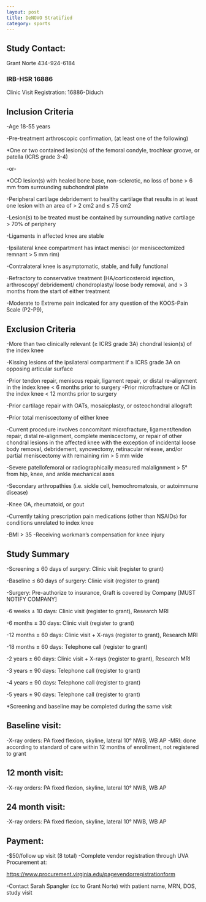 ```yaml
---
layout: post
title: DeNOVO Stratified
category: sports
---
```


## Study Contact:  
Grant Norte
434-924-6184

### IRB-HSR 16886
Clinic Visit Registration:
16886-Diduch

##  Inclusion Criteria

-Age 18-55 years

-Pre-treatment arthroscopic confirmation, (at least one of the following) 

*One or two contained lesion(s) of the femoral condyle, trochlear groove, or patella (ICRS grade 3-4)

-or-

*OCD lesion(s) with healed bone base, non-sclerotic, no loss of bone > 6 mm from surrounding subchondral plate

-Peripheral cartilage debridement to healthy cartilage that results in at least one lesion with an area of > 2 cm2 and ≤ 7.5 cm2

-Lesion(s) to be treated must be contained by surrounding native cartilage > 70% of periphery

-Ligaments in affected knee are stable

-Ipsilateral knee compartment has intact menisci (or meniscectomized remnant > 5 mm rim)

-Contralateral knee is asymptomatic, stable, and fully functional

-Refractory to conservative treatment (HA/corticosteroid injection, arthroscopy/ debridement/ chondroplasty/ loose body removal, and > 3 months from the start of either treatment

-Moderate to Extreme pain indicated for any question of the KOOS-Pain Scale (P2-P9), 

##  Exclusion Criteria

-More than two clinically relevant (≥ ICRS grade 3A) chondral lesion(s) of the index knee

-Kissing lesions of the ipsilateral compartment if ≥ ICRS grade 3A on opposing articular surface

-Prior tendon repair, meniscus repair, ligament repair, or distal re-alignment  in the index knee < 6 months prior to surgery
-Prior microfracture or ACI in the index knee < 12 months prior to surgery

-Prior cartilage repair with OATs, mosaicplasty, or osteochondral allograft

-Prior total meniscectomy of either knee

-Current procedure involves concomitant microfracture, ligament/tendon repair, distal re-alignment, complete meniscectomy, or repair of other chondral lesions in the affected knee with the exception of incidental loose body removal, debridement, synovectomy, retinacular release, and/or 	 partial meniscectomy with remaining rim > 5 mm wide

-Severe patellofemoral or radiographically measured malalignment > 5° from hip, knee, and ankle mechanical axes

-Secondary arthropathies (i.e. sickle cell, hemochromatosis, or autoimmune disease)

-Knee OA, rheumatoid, or gout

-Currently taking prescription pain medications (other than NSAIDs) for conditions unrelated to index knee

-BMI > 35
-Receiving workman’s compensation for knee injury

## Study Summary

-Screening ≤ 60 days of surgery: Clinic visit (register to grant)

-Baseline ≤ 60 days of surgery: Clinic visit (register to grant)

-Surgery: Pre-authorize to insurance, Graft is covered by Company 
[MUST NOTIFY COMPANY]

-6 weeks ± 10 days: Clinic visit (register to grant), Research MRI

-6 months ± 30 days: Clinic visit (register to grant)

-12 months ± 60 days: Clinic visit + X-rays (register to grant), Research MRI

-18 months ± 60 days: Telephone call (register to grant)

-2 years ± 60 days: Clinic visit + X-rays (register to grant), Research MRI

-3 years ± 90 days: Telephone call (register to grant)

-4 years ± 90 days: Telephone call (register to grant)

-5 years ± 90 days: Telephone call (register to grant)

*Screening and baseline may be completed during the same visit

## Baseline visit: 
-X-ray orders: PA fixed flexion, skyline, lateral 10° NWB, WB AP
-MRI: done according to standard of care within 12 months of enrollment, not registered to grant

## 12 month visit: 
-X-ray orders: PA fixed flexion, skyline, lateral 10° NWB, WB AP

## 24 month visit: 
-X-ray orders: PA fixed flexion, skyline, lateral 10° NWB, WB AP

## Payment:
-$50/follow up visit (8 total)
-Complete vendor registration through UVA Procurement at: 

https://www.procurement.virginia.edu/pagevendorregistrationform

-Contact Sarah Spangler (cc to Grant Norte) with patient name, MRN, DOS, study visit
